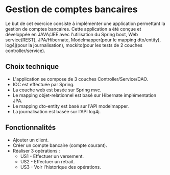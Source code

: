 # Gestion de comptes bancaires
Le but de cet exercice consiste à implémenter une application permettant la gestion de comptes bancaires.
Cette application a été conçue et développée en JAVA/JEE avec l'utilisation du Spring boot, Web service(REST), JPA/Hibernate, Modelmapper(pour le mapping dto/entity), log4j(pour la journalisation), mockito(pour les tests de 2 couches controller/service).


## Choix technique
* L'application se compose de 3 couches Controller/Service/DAO.
* IOC est effectuée par Spring.
* La couche web est basée sur Spring mvc.
* Le mapping objet-relationnel est basé sur Hibernate implémentation JPA.
* Le mapping dto-entity est basé sur l'API modelmapper.
* La journalisation est basée sur l'API log4j.

## Fonctionnalités
* Ajouter un client.
* Créer un compte bancaire (compte courant).
* Réaliser 3 opérations :
  * US1 - Effectuer un versement.
  * US2 - Effectuer un retrait.
  * US3 - Voir l'historique des opérations.
